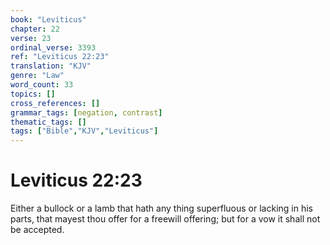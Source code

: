 ```yaml
---
book: "Leviticus"
chapter: 22
verse: 23
ordinal_verse: 3393
ref: "Leviticus 22:23"
translation: "KJV"
genre: "Law"
word_count: 33
topics: []
cross_references: []
grammar_tags: [negation, contrast]
thematic_tags: []
tags: ["Bible","KJV","Leviticus"]
---
```


# Leviticus 22:23

Either a bullock or a lamb that hath any thing superfluous or lacking in his parts, that mayest thou offer for a freewill offering; but for a vow it shall not be accepted.
